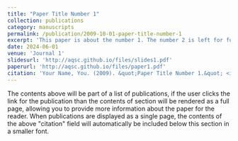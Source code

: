 ```yaml
---
title: "Paper Title Number 1"
collection: publications
category: manuscripts
permalink: /publication/2009-10-01-paper-title-number-1
excerpt: 'This paper is about the number 1. The number 2 is left for future work.'
date: 2024-06-01
venue: 'Journal 1'
slidesurl: 'http://aqsc.github.io/files/slides1.pdf'
paperurl: 'http://aqsc.github.io/files/paper1.pdf'
citation: 'Your Name, You. (2009). &quot;Paper Title Number 1.&quot; <i>IEEE Transactions on Pattern Analysis and Machine Intelligence</i>. 1(1).'
---
```


The contents above will be part of a list of publications, if the user clicks the link for the publication than the contents of section will be rendered as a full page, allowing you to provide more information about the paper for the reader. When publications are displayed as a single page, the contents of the above "citation" field will automatically be included below this section in a smaller font.
